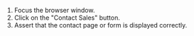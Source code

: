 1. Focus the browser window.
2. Click on the "Contact Sales" button.
3. Assert that the contact page or form is displayed correctly.